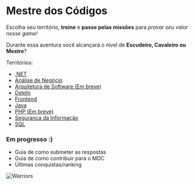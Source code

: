 # Mestre dos Códigos

Escolha seu território, **treine** e **passe pelas missões** para *provar seu valor nesse game!*

Durante essa aventura você alcançará o nível de **Escudeiro, Cavaleiro ou Mestre**?

Territórios:

* [.NET](dotnet.md)
* [Análise de Negócio](analise-negocio.md)
* [Arquitetura de Software (Em breve)]()
* [Delphi](delphi.md)
* [Frontend](frontend.md)
* [Java](java.md)
* [PHP (Em breve)]()
* [Segurança da Informação](seguranca-informacao.md)
* [SQL](sql.md)

### Em progresso :)

* Guia de como submeter as respostas
* Guia de como contribuir para o MDC
* Últimas conquistas/ranking

![Warriors](https://github.com/db1global/mestre-dos-codigos/blob/master/docs/img/home-warriors.jpg?raw=true)
